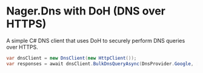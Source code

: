 # Nager.Dns with DoH (DNS over HTTPS)

A simple C# DNS client that uses DoH to securely perform DNS queries over HTTPS.

```cs
var dnsClient = new DnsClient(new HttpClient());
var responses = await dnsClient.BulkDnsQueryAsync(DnsProvider.Google, [new DnsQuestion("google.com", DnsAnswerType.A)]);
```
